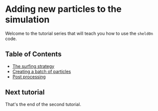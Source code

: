 # Adding new particles to the simulation

Welcome to the tutorial series that will teach you how to use the `sheld0n` code.

## Table of Contents

- [The surfing strategy](#writting-in-c++)
- [Creating a batch of particles](#creating-a-batch-of-particles)
- [Post processing](#post-processing)

## Next tutorial

That's the end of the second tutorial. 
